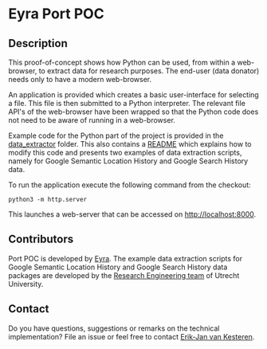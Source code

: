 # Eyra Port POC

## Description
This proof-of-concept shows how Python can be used, from within a web-browser,
to extract data for research purposes. The end-user (data donator) needs only
to have a modern web-browser.

An application is provided which creates a basic user-interface for selecting a
file. This file is then submitted to a Python interpreter. The relevant file
API's of the web-browser have been wrapped so that the Python code does not
need to be aware of running in a web-browser.

Example code for the Python part of the project is provided in the
[data_extractor](data_extractor/) folder. This also contains a [README](data_extractor/README.md) 
which explains how to modify this code and presents two examples of data extraction scripts,
namely for Google Semantic Location History and Google Search History data.

To run the application execute the following command from the checkout:

	python3 -m http.server

This launches a web-server that can be accessed on 
[http://localhost:8000](http://localhost:8000).


## Contributors
Port POC is developed by [Eyra](https://github.com/eyra). The example data extraction scripts for 
Google Semantic Location History and Google Search History data packages are developed by the 
[Research Engineering team](https://github.com/orgs/UtrechtUniversity/teams/research-engineering) of Utrecht University.

## Contact

Do you have questions, suggestions or remarks on the technical implementation? File an issue or feel free to contact [Erik-Jan van Kesteren](https://github.com/vankesteren).
